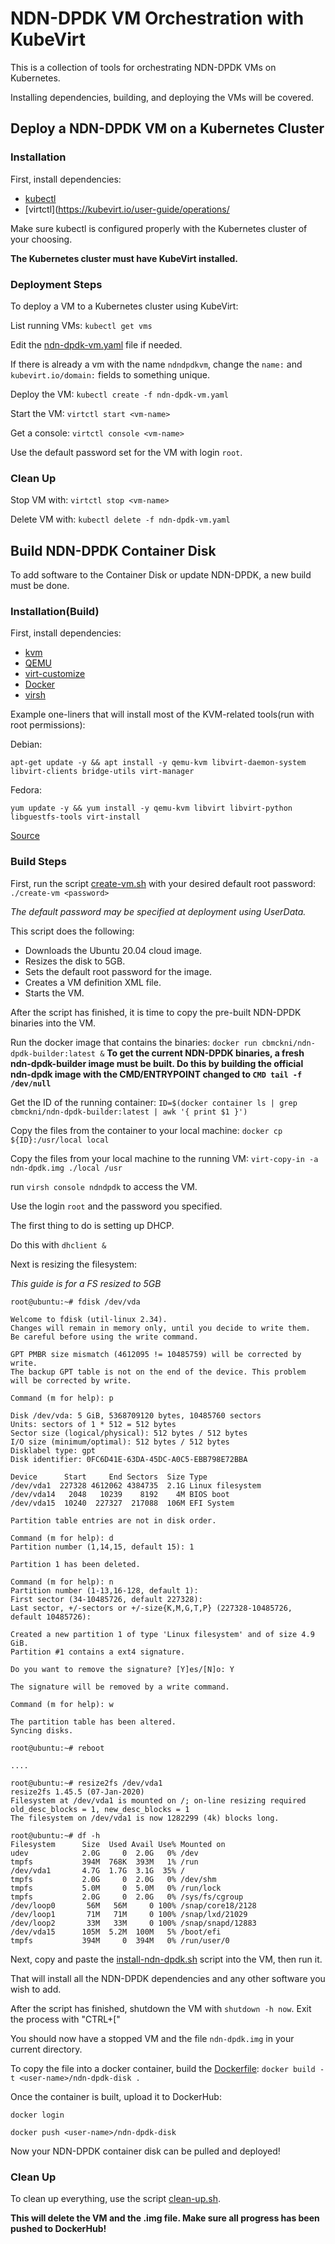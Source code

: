 # NDN-DPDK VM Orchestration with KubeVirt 

This is a collection of tools for orchestrating NDN-DPDK VMs on Kubernetes. 

Installing dependencies, building, and deploying the VMs will be covered.

## Deploy a NDN-DPDK VM on a Kubernetes Cluster

### Installation

First, install dependencies:
 - [kubectl](https://kubernetes.io/docs/tasks/tools/)
 - [virtctl](https://kubevirt.io/user-guide/operations/

Make sure kubectl is configured properly with the Kubernetes cluster of your choosing.

**The Kubernetes cluster must have KubeVirt installed.**

### Deployment Steps

To deploy a VM to a Kubernetes cluster using KubeVirt:

List running VMs: `kubectl get vms`

Edit the [ndn-dpdk-vm.yaml](https://github.com/cbmckni/ndn-dpdk-k8s/blob/master/vm/ndn-dpdk-vm.yaml) file if needed.

If there is already a vm with the name `ndndpdkvm`, change the `name:` and `kubevirt.io/domain:` fields to something unique.

Deploy the VM: `kubectl create -f ndn-dpdk-vm.yaml`

Start the VM: `virtctl start <vm-name>`

Get a console: `virtctl console <vm-name>`

Use the default password set for the VM with login `root`.

### Clean Up

Stop VM with: `virtctl stop <vm-name>`

Delete VM with: `kubectl delete -f ndn-dpdk-vm.yaml`

## Build NDN-DPDK Container Disk

To add software to the Container Disk or update NDN-DPDK, a new build must be done.

### Installation(Build)

First, install dependencies:
 - [kvm](https://www.tecmint.com/install-kvm-on-ubuntu/)
 - [QEMU](https://www.qemu.org/download/#linux)
 - [virt-customize](https://command-not-found.com/virt-customize)
 - [Docker](https://docs.docker.com/engine/install/)
 - [virsh](https://help.ubuntu.com/community/KVM/Virsh)

Example one-liners that will install most of the KVM-related tools(run with root permissions):

Debian:

`apt-get update -y && apt install -y qemu-kvm libvirt-daemon-system libvirt-clients bridge-utils virt-manager`

Fedora:

`yum update -y && yum install -y qemu-kvm libvirt libvirt-python libguestfs-tools virt-install`

[Source](https://www.cyberciti.biz/faq/how-to-install-kvm-on-centos-7-rhel-7-headless-server/)


### Build Steps
 

First, run the script [create-vm.sh](https://github.com/cbmckni/ndn-dpdk-k8s/blob/master/vm/create-vm.sh) with your desired default root password: `./create-vm <password>`

*The default password may be specified at deployment using UserData.*

This script does the following:

 - Downloads the Ubuntu 20.04 cloud image.
 - Resizes the disk to 5GB.
 - Sets the default root password for the image.
 - Creates a VM definition XML file.
 - Starts the VM.

After the script has finished, it is time to copy the pre-built NDN-DPDK binaries into the VM.

Run the docker image that contains the binaries:
`docker run cbmckni/ndn-dpdk-builder:latest &`
**To get the current NDN-DPDK binaries, a fresh ndn-dpdk-builder image must be built. Do this by building the official ndn-dpdk image with the CMD/ENTRYPOINT changed to `CMD tail -f /dev/null`**

Get the ID of the running container:
`ID=$(docker container ls | grep cbmckni/ndn-dpdk-builder:latest | awk '{ print $1 }')`

Copy the files from the container to your local machine:
`docker cp ${ID}:/usr/local local`

Copy the files from your local machine to the running VM:
`virt-copy-in -a ndn-dpdk.img ./local /usr`

run `virsh console ndndpdk` to access the VM. 

Use the login `root` and the password you specified.

The first thing to do is setting up DHCP. 

Do this with `dhclient &`

Next is resizing the filesystem:

*This guide is for a FS resized to 5GB*

```
root@ubuntu:~# fdisk /dev/vda

Welcome to fdisk (util-linux 2.34).
Changes will remain in memory only, until you decide to write them.
Be careful before using the write command.

GPT PMBR size mismatch (4612095 != 10485759) will be corrected by write.
The backup GPT table is not on the end of the device. This problem will be corrected by write.

Command (m for help): p

Disk /dev/vda: 5 GiB, 5368709120 bytes, 10485760 sectors
Units: sectors of 1 * 512 = 512 bytes
Sector size (logical/physical): 512 bytes / 512 bytes
I/O size (minimum/optimal): 512 bytes / 512 bytes
Disklabel type: gpt
Disk identifier: 0FC6D41E-63DA-45DC-A0C5-EBB798E72BBA

Device      Start     End Sectors  Size Type
/dev/vda1  227328 4612062 4384735  2.1G Linux filesystem
/dev/vda14   2048   10239    8192    4M BIOS boot
/dev/vda15  10240  227327  217088  106M EFI System

Partition table entries are not in disk order.

Command (m for help): d
Partition number (1,14,15, default 15): 1

Partition 1 has been deleted.

Command (m for help): n
Partition number (1-13,16-128, default 1): 
First sector (34-10485726, default 227328): 
Last sector, +/-sectors or +/-size{K,M,G,T,P} (227328-10485726, default 10485726): 

Created a new partition 1 of type 'Linux filesystem' and of size 4.9 GiB.
Partition #1 contains a ext4 signature.

Do you want to remove the signature? [Y]es/[N]o: Y

The signature will be removed by a write command.

Command (m for help): w

The partition table has been altered.
Syncing disks.

root@ubuntu:~# reboot

....

root@ubuntu:~# resize2fs /dev/vda1
resize2fs 1.45.5 (07-Jan-2020)
Filesystem at /dev/vda1 is mounted on /; on-line resizing required
old_desc_blocks = 1, new_desc_blocks = 1
The filesystem on /dev/vda1 is now 1282299 (4k) blocks long.

root@ubuntu:~# df -h
Filesystem      Size  Used Avail Use% Mounted on
udev            2.0G     0  2.0G   0% /dev
tmpfs           394M  768K  393M   1% /run
/dev/vda1       4.7G  1.7G  3.1G  35% /
tmpfs           2.0G     0  2.0G   0% /dev/shm
tmpfs           5.0M     0  5.0M   0% /run/lock
tmpfs           2.0G     0  2.0G   0% /sys/fs/cgroup
/dev/loop0       56M   56M     0 100% /snap/core18/2128
/dev/loop1       71M   71M     0 100% /snap/lxd/21029
/dev/loop2       33M   33M     0 100% /snap/snapd/12883
/dev/vda15      105M  5.2M  100M   5% /boot/efi
tmpfs           394M     0  394M   0% /run/user/0
```

Next, copy and paste the [install-ndn-dpdk.sh](https://github.com/cbmckni/ndn-dpdk-k8s/blob/master/vm/install-ndn-dpdk.sh) script into the VM, then run it.

That will install all the NDN-DPDK dependencies and any other software you wish to add.

After the script has finished, shutdown the VM with `shutdown -h now`. Exit the process with "CTRL+["

You should now have a stopped VM and the file `ndn-dpdk.img` in your current directory.

To copy the file into a docker container, build the [Dockerfile](): `docker build -t <user-name>/ndn-dpdk-disk .`

Once the container is built, upload it to DockerHub:

`docker login`

`docker push <user-name>/ndn-dpdk-disk`

Now your NDN-DPDK container disk can be pulled and deployed!

### Clean Up

To clean up everything, use the script [clean-up.sh](https://github.com/cbmckni/ndn-dpdk-k8s/blob/master/vm/clean-up.sh).

**This will delete the VM and the .img file. Make sure all progress has been pushed to DockerHub!**

